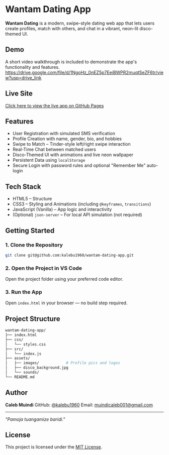 # Wantam Dating App

**Wantam Dating** is a modern, swipe-style dating web app that lets users create profiles, match with others, and chat in a vibrant, neon-lit disco-themed UI.

## Demo

A short video walkthrough is included to demonstrate the app's functionality and features.
https://drive.google.com/file/d/1NgoHz_0nEZ5p7EeiBWPR2muqtSeZF6tr/view?usp=drive_link
## Live Site

[Click here to view the live app on GitHub Pages](https://kalebu1960.github.io/wantam-dating-app/)

## Features

* User Registration with simulated SMS verification
* Profile Creation with name, gender, bio, and hobbies
* Swipe to Match – Tinder-style left/right swipe interaction
* Real-Time Chat between matched users
* Disco-Themed UI with animations and live neon wallpaper
* Persistent Data using `localStorage`
* Secure Login with password rules and optional "Remember Me" auto-login

## Tech Stack

* HTML5 – Structure
* CSS3 – Styling and Animations (including `@keyframes`, `transitions`)
* JavaScript (Vanilla) – App logic and interactivity
* (Optional) `json-server` – For local API simulation (not required)

## Getting Started

### 1. Clone the Repository

```bash
git clone git@github.com:kalebu1960/wantam-dating-app.git
```

### 2. Open the Project in VS Code

Open the project folder using your preferred code editor.

### 3. Run the App

Open `index.html` in your browser — no build step required.

## Project Structure

```bash
wantam-dating-app/
├── index.html
├── css/
│   └── styles.css
├── src/
│   └── index.js
├── assets/
│   ├── images/            # Profile pics and logos
│   ├── disco_background.jpg
│   └── sounds/
└── README.md
```

## Author

**Caleb Muindi**
GitHub: [@kalebu1960](https://github.com/kalebu1960)
Email: [muindicaleb001@gmail.com](mailto:muindicaleb001@gmail.com)

---

*"Pamoja tuangamize baridi."*
## License

This project is licensed under the [MIT License](https://opensource.org/licenses/MIT).

